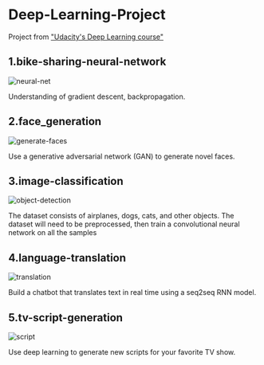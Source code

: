 # Deep-Learning-Project
Project from ["Udacity's Deep Learning course"](https://br.udacity.com/course/deep-learning-nanodegree-foundation--nd101/)

## 1.bike-sharing-neural-network
![neural-net](https://cloud.githubusercontent.com/assets/13810084/21964339/eecfcc62-db17-11e6-9348-90fc5534cf6f.png)

Understanding of gradient descent, backpropagation.

## 2.face_generation
![generate-faces](https://cloud.githubusercontent.com/assets/13810084/21964335/eecaf28c-db17-11e6-971b-3937b0905486.jpg)

Use a generative adversarial network (GAN) to generate novel faces.

## 3.image-classification
![object-detection](https://cloud.githubusercontent.com/assets/13810084/21964336/eecd121a-db17-11e6-8bdd-59d9f56bb3f4.jpg)

The dataset consists of airplanes, dogs, cats, and other objects. The dataset will need to be preprocessed, then train a convolutional neural network on all the samples

## 4.language-translation
![translation](https://cloud.githubusercontent.com/assets/13810084/21964338/eecfb4e8-db17-11e6-91ef-fbc13e22d9cf.jpg)

Build a chatbot that translates text in real time using a seq2seq RNN model.

## 5.tv-script-generation
![script](https://cloud.githubusercontent.com/assets/13810084/21964337/eecf5f02-db17-11e6-8e9c-e870654472e6.jpg)

Use deep learning to generate new scripts for your favorite TV show.
